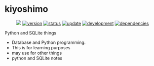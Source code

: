 # kiyoshimo
<p align="center">
    <a href="https://raw.githubusercontent.com/johnjimysom/kiyoshimo/master/LICENSE" alt="WTFPL License">
        <img src="https://img.shields.io/badge/license-WTFPL-ff69b4.svg"/></a>
    <a href="#version">
        <img src="https://img.shields.io/badge/version-1.0-lightblue.svg"
            alt="version"></a>
    <a href="#update">
        <img src="https://img.shields.io/badge/清霜-working-green.svg"
            alt="status"></a>
    <a href="#update">
        <img src="https://img.shields.io/badge/update-obsolete -FFA500.svg"
            alt="update"></a>
         <a href="#development">
        <img src="https://img.shields.io/badge/development-completed-blue.svg"
            alt="development"></a>
     <a href="#dependencies">
        <img src="https://img.shields.io/badge/language- python, SQLite -yellowgreen.svg"
            alt="dependencies"></a>
</p>
Python and SQLite things 

- Database and Python programming.
- This is for learning purposes
- may use for other things
- python and SQLite notes
